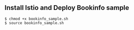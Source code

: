 ## Install Istio and Deploy Bookinfo sample
```
$ chmod +x bookinfo_sample.sh
$ source bookinfo_sample.sh
```
